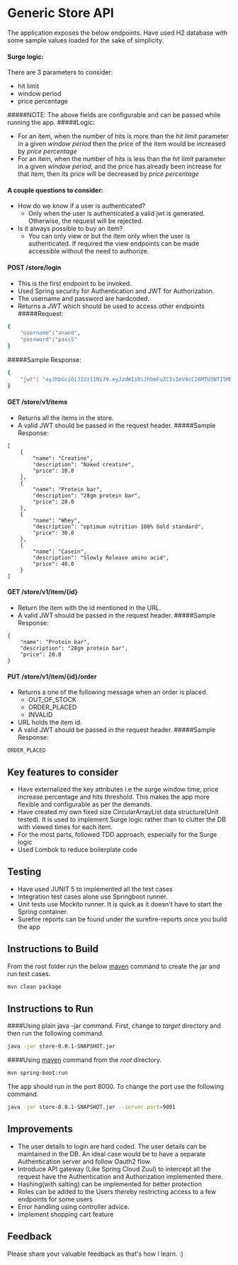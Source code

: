 # Generic Store API
The application exposes the below endpoints. Have used H2 database with some sample values 
loaded for the sake of simplicity. 

#### Surge logic:
There are 3 parameters to consider:
- hit limit
- window period
- price percentage

#####NOTE: The above fields are configurable and can be passed while running the app. 
#####Logic: 
- For an item, when the number of hits is more than the _hit limit_ parameter in a 
given _window period_ then the price of the item would be increased by _price percentage_
- For an item, when the number of hits is less than the _hit limit_ parameter in a 
given _window period_, and the price has already been increase for that item, 
then its price will be decreased by _price percentage_

#### A couple questions to consider: 
- How do we know if a user is authenticated? 
    - Only when the user is authenticated a valid jwt is generated. 
    Otherwise, the request will be rejected. 
- Is it always possible to buy an item? 
    - You can only view or but the item only when the user is authenticated. 
    If required the view endpoints can be made accessible without the need to authorize.

  
#### POST /store/login
- This is the first endpoint to be invoked. 
- Used Spring security for Authentication and JWT for Authorization. 
- The username and password are hardcoded.
- Returns a _JWT_ which should be used to access other endpoints
#####Request:
```bash
{
    "username":"anand",
    "password":"pass5"
}
```
#####Sample Response:
```bash
{
    "jwt": "eyJhbGciOiJIUzI1NiJ9.eyJzdWIiOiJhbmFuZCIsImV4cCI6MTU5NTI5MDY5OCwiaWF0IjoxNTk1MjU0Njk4fQ.y6YyqE1x1f_zPGEuuJGZEFYCqtVeH1sMh2TiKTg5TJ4"
}
```

#### GET /store/v1/items
- Returns all the items in the store. 
- A valid JWT should be passed in the request header.
#####Sample Response:
```
[
    {
        "name": "Creatine",
        "description": "Naked creatine",
        "price": 10.0
    },
    {
        "name": "Protein bar",
        "description": "28gm protein bar",
        "price": 20.0
    },
    {
        "name": "Whey",
        "description": "optimum nutrition 100% Gold standard",
        "price": 30.0
    },
    {
        "name": "Casein",
        "description": "Slowly Release amino acid",
        "price": 40.0
    }
]
```
#### GET /store/v1/item/{id}
- Return the item with the id mentioned in the URL.
- A valid JWT should be passed in the request header.
#####Sample Response:
```
{
    "name": "Protein bar",
    "description": "28gm protein bar",
    "price": 20.0
}
```

#### PUT /store/v1/item/{id}/order
- Returns a one of the following message when an order is placed.
    - OUT_OF_STOCK
    - ORDER_PLACED
    - INVALID
- URL holds the item id.    
- A valid JWT should be passed in the request header.
#####Sample Response:
```
ORDER_PLACED
```
## Key features to consider
- Have externalized the key attributes i.e the surge window time, price increase percentage and hits threshold. 
This makes the app more flexible and configurable as per the demands.
- Have created my own fixed size CircularArrayList data structure(Unit tested). It is used to implement Surge logic 
rather than to clutter the DB with viewed times for each item.
- For the most parts, followed TDD approach, especially for the Surge logic
- Used Lombok to reduce boilerplate code

## Testing
- Have used JUNIT 5 to implemented all the test cases
- Integration test cases alone use Springboot runner. 
- Unit tests use Mockito runner. It is quick as it doesn't have to start the Spring container.
- Surefire reports can be found under the surefire-reports once you build the app

## Instructions to Build

From the root folder run the below [maven](https://maven.apache.org/) command to create the jar and run test cases.

```bash
mvn clean package
```

## Instructions to Run
####Using plain java -jar command.
First, change to _target_ directory and then run the following command.

```bash
java -jar store-0.0.1-SNAPSHOT.jar
```

####Using [maven](https://maven.apache.org/) command from the _root_ directory.

```bash
mvn spring-boot:run
```

The app should run in the port 8000. To change the port use the following command.
```bash
java -jar store-0.0.1-SNAPSHOT.jar --server.port=9001 
```


## Improvements
- The user details to login are hard coded. The user details can be maintained in the DB.
An ideal case would be to have a separate Authentication server and follow Oauth2 flow.
- Introduce API gateway (Like Spring Cloud Zuul) to intercept all the request have the 
Authentication and Authorization implemented there. 
- Hashing(with salting) can be implemented for better protection 
- Roles can be added to the Users thereby restricting access to a few endpoints for some users
- Error handling using controller advice.
- Implement shopping cart feature


## Feedback
Please share your valuable feedback as that's how I learn. :)

